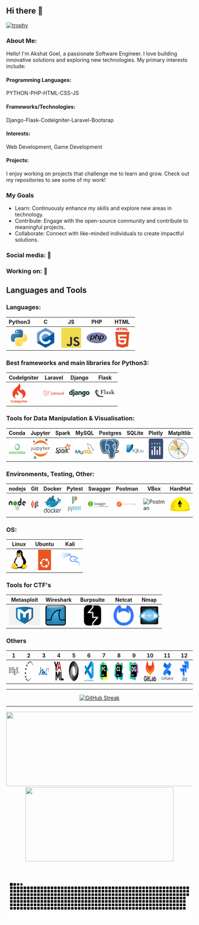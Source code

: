 ## Hi there 👋

<!--
**akshatgoel-143/akshatgoel-143** is a ✨ _special_ ✨ repository because its `README.md` (this file) appears on your GitHub profile.

Here are some ideas to get you started:

- 🔭 I’m currently working on ...
- 🌱 I’m currently learning ...
- 👯 I’m looking to collaborate on ...
- 🤔 I’m looking for help with ...
- 💬 Ask me about ...
- 📫 How to reach me: ...
- 😄 Pronouns: ...
- ⚡ Fun fact: ...
-->

[![trophy](https://github-profile-trophy.vercel.app/?username=akshatgoel-143&theme=onedark)](https://github.com/ryo-ma/github-profile-trophy)
  
### About Me:
Hello! I'm Akshat Goel, a passionate Software Engineer. I love building innovative solutions and exploring new technologies. My primary interests include:

#### Programming Languages:
PYTHON-PHP-HTML-CSS-JS
#### Frameworks/Technologies:
Django-Flask-Codeigniter-Laravel-Bootsrap
#### Interests:
Web Development, Game Development
#### Projects:
I enjoy working on projects that challenge me to learn and grow. Check out my repositories to see some of my work!

### My Goals
* Learn: Continuously enhance my skills and explore new areas in technology.
* Contribute: Engage with the open-source community and contribute to meaningful projects.
* Collaborate: Connect with like-minded individuals to create impactful solutions.

### Social media: 📡    

### Working on: 🚀


## Languages and Tools 
<div>

### Languages:
| Python3 | C | JS | PHP | HTML |
|----------|----------|----------|-----|-----|
|  <img src="https://github.com/devicons/devicon/blob/master/icons/python/python-original.svg" title="Python"  alt="Python" width="55" height="55"/> |  <img src="https://github.com/devicons/devicon/blob/master/icons/c/c-original.svg" title="C"  alt="C" width="55" height="55"/> |  <img src="https://github.com/devicons/devicon/blob/master/icons/javascript/javascript-original.svg" title="JavaScript" alt="JavaScript" width="55" height="55"/> |  <img src="https://github.com/devicons/devicon/blob/master/icons/php/php-original.svg" title="php" alt="php" width="55" height="55"/>|  <img src="https://github.com/devicons/devicon/blob/master/icons/html5/html5-plain-wordmark.svg" title="HTML5" alt="HTML5" width="55" height="55"/>| 

  

### Best frameworks and main libraries for Python3:

| CodeIgniter | Laravel | Django | Flask |
|----------|----------|----------|----------|
|  <img src="https://github.com/devicons/devicon/blob/master/icons/codeigniter/codeigniter-plain-wordmark.svg" title="Codeigniter"  alt="Pytorch" width="55" height="55"/>|  <img src="https://github.com/devicons/devicon/blob/master/icons/laravel/laravel-original-wordmark.svg" title="Laravel"  alt="Laravel" width="55" height="55"/>|  <img src="https://github.com/devicons/devicon/blob/master/icons/django/django-plain-wordmark.svg" title="Django" alt="Django" width="55" height="55"/>|  <img src="https://github.com/devicons/devicon/blob/master/icons/flask/flask-original-wordmark.svg" title="Flask" alt="Flask" width="55" height="55"/>|



### Tools for Data Manipulation & Visualisation:

| Conda | Jupyter | Spark | MySQL | Postgres | SQLite | Plotly | Matpltlib |
|----------|----------|----------|----------|----------|----------|----------|----------|
|<img src="https://github.com/devicons/devicon/blob/master/icons/anaconda/anaconda-original-wordmark.svg" title="Anaconda" alt="Conda" width="55" height="55"/>|<img src="https://github.com/devicons/devicon/blob/master/icons/jupyter/jupyter-original-wordmark.svg" title="Jupiter" alt="Jupiter" width="55" height="55"/>|<img src="https://github.com/devicons/devicon/blob/master/icons/apachespark/apachespark-original-wordmark.svg" title="Spark" alt="Spark" width="55" height="55"/>|<img src="https://github.com/devicons/devicon/blob/master/icons/mysql/mysql-original-wordmark.svg" title="MySQL" alt="MySQL" width="55" height="55"/>|<img src="https://github.com/devicons/devicon/blob/master/icons/postgresql/postgresql-original.svg" title="pg" alt="pg" width="55" height="55"/>|<img src="https://github.com/devicons/devicon/blob/master/icons/sqlite/sqlite-original-wordmark.svg" title="SQLite" alt="SQLite" width="55" height="55"/>|<img src="https://github.com/devicons/devicon/blob/master/icons/plotly/plotly-original.svg" title="plotly" alt="pltly" width="55" height="55"/> | <img src="https://github.com/devicons/devicon/blob/master/icons/matplotlib/matplotlib-original.svg" title="plotly" alt="pltly" width="55" height="55"/> |

  
### Environments, Testing, Other:

| nodejs | Git | Docker | Pytest | Swagger | Postman | VBox | HardHat |
|----------|----------|----------|----------|----------|----------|----------|----------|
|<img src="https://github.com/devicons/devicon/blob/master/icons/nodejs/nodejs-original-wordmark.svg" title="nodejs" alt="NodeJS" width="55" height="55"/>|<img src="https://github.com/devicons/devicon/blob/master/icons/git/git-original-wordmark.svg" title="Git" alt="Git" width="55" height="55"/>|<img src="https://github.com/devicons/devicon/blob/master/icons/docker/docker-original-wordmark.svg" title="Docker" alt="Docker" width="55" height="55"/>|<img src="https://github.com/devicons/devicon/blob/master/icons/pytest/pytest-original-wordmark.svg" title="pytest" alt="pytest" width="55" height="55"/>|  <img src="https://github.com/devicons/devicon/blob/master/icons/swagger/swagger-original-wordmark.svg" title="Swagger" alt="Swagger" width="55" height="55"/>|  <img src="https://github.com/devicons/devicon/blob/master/icons/postman/postman-original-wordmark.svg" title="Postman" alt="Postman" width="55" height="55"/>|<img src="https://banner2.cleanpng.com/20190501/xvt/kisspng-computer-icons-virtualbox-portable-network-graphic-virtualbox-icon-of-line-style-available-in-svg-5cca247f73f9e3.6112721115567514874751.jpg" title="Postman" alt="Postman" width="55" height="55"/>| <img src="https://github.com/devicons/devicon/blob/master/icons/hardhat/hardhat-original.svg" title="Swagger" alt="Swagger" width="55" height="55"/>|


### OS:

| Linux | Ubuntu | Kali |
|----------|----------|----------|
| <img src="https://github.com/devicons/devicon/blob/master/icons/linux/linux-original.svg" title="Linux" alt="Linux" width="55" height="55"/> | <img src="https://github.com/devicons/devicon/blob/master/icons/ubuntu/ubuntu-original.svg" title="Ubuntu" alt="Ubuntu" width="55" height="55"/> | <img src="https://github.com/canaleal/devicon/blob/new-icon-kali-linux/icons/kalilinux/kalilinux-original-wordmark.svg" title="Linux" alt="Linux" width="55" height="55"/> |


### Tools for CTF's
 
| Metasploit | Wireshark | Burpsuite | Netcat | Nmap |
|----------|----------|----------|----------|----------|
|<img src="assets/meta.png" alt="msf" width="85" height="55" />|<img src="assets/Wireshark_icon.svg.png" alt="wsh" width="55" height="55" />|<img src="assets/burp.svg" alt="burp" width="85" height="55" />|<img src="assets/netcat_logo_shadow.svg" alt="netcat" width="55" height="55" />|<img src="assets/nmap-logo.svg" alt="nmap" width="55" height="55" />|



### Others
| 1 | 2 | 3 | 4 | 5 | 6 | 7 | 8 | 9 | 10 | 11 | 12 | 
| ------ | ------ | ------ | ------ | ------ | ------ | ------ | ------ | ------ | ------ | ------ | ------ |
| <img src="https://github.com/devicons/devicon/blob/master/icons/latex/latex-original.svg" title="Latex" alt="Latex" width="55" height="55"/> |<img src="https://github.com/devicons/devicon/blob/master/icons/ssh/ssh-original.svg" title="ssh" alt="ssh" width="55" height="55"/> |<img src="https://github.com/devicons/devicon/blob/master/icons/xml/xml-original.svg" title="xml" alt="xml" width="55" height="55"/> |<img src="https://github.com/devicons/devicon/blob/master/icons/yaml/yaml-original.svg" title="yaml" alt="yaml" width="55" height="55"/> |<img src="https://github.com/devicons/devicon/blob/master/icons/json/json-original.svg" title="json" alt="json" width="55" height="55"/> |<img src="https://github.com/devicons/devicon/blob/master/icons/vscode/vscode-original-wordmark.svg" title="vsc" alt="vsc" width="55" height="55"/> |<img src="https://github.com/devicons/devicon/blob/master/icons/pycharm/pycharm-original.svg" title="PC" alt="PC" width="55" height="55"/> |<img src="https://github.com/devicons/devicon/blob/master/icons/clion/clion-original.svg" title="cl" alt="CL" width="55" height="55"/> |<img src="https://github.com/devicons/devicon/blob/master/icons/datagrip/datagrip-original.svg" title="dg" alt="dg" width="55" height="55"/> |<img src="https://github.com/devicons/devicon/blob/master/icons/gitlab/gitlab-original-wordmark.svg" title="GitLab" alt="GitLab" width="55" height="55"/> |<img src="https://github.com/devicons/devicon/blob/master/icons/confluence/confluence-original-wordmark.svg" title="Confluence" alt="Confluence" width="55" height="55"/> |<img src="https://github.com/devicons/devicon/blob/master/icons/jira/jira-original-wordmark.svg" title="Jira" alt="Jira" width="55" height="55"/> |

</div>

---

  
<p align="center">
<a href="https://git.io/streak-stats"><img src="https://streak-stats.demolab.com?user=akshatgoel-143&theme=dark&hide_border=true" alt="GitHub Streak" /></a></p>


---




<p align="center">
  <img width="600" height="200" src="https://github-readme-stats.vercel.app/api?username=akshatgoel-143&show_icons=true&theme=vision-friendly-dark">
  <img width="400" height="200" src="https://github-readme-stats.vercel.app/api/top-langs/?username=akshatgoel-143&size_weight=0.0005&count_weight=0.3&layout=compact&theme=vision-friendly-dark">
</p>
 


<div id="header" align="center">
  <img src="https://komarev.com/ghpvc/?username=akshatgoel-143&style=for-the-badge&color=orange" alt=""/>
</div>

<p align="center">
 <img width="1000" src="assets/github-snake.svg" alt="snake"/>
</p>





